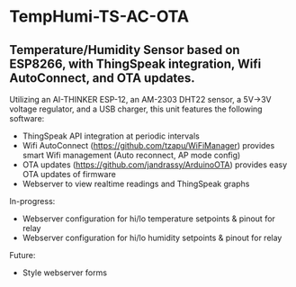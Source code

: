 # TempHumi-TS-AC-OTA
## Temperature/Humidity Sensor based on ESP8266, with ThingSpeak integration, Wifi AutoConnect, and OTA updates.

Utilizing an AI-THINKER ESP-12, an AM-2303 DHT22 sensor, a 5V->3V voltage regulator, and a USB charger, this unit features the following software:

- ThingSpeak API integration at periodic intervals
- Wifi AutoConnect (https://github.com/tzapu/WiFiManager) provides smart Wifi management (Auto reconnect, AP mode config)
- OTA updates (https://github.com/jandrassy/ArduinoOTA) provides easy OTA updates of firmware
- Webserver to view realtime readings and ThingSpeak graphs

In-progress:

- Webserver configuration for hi/lo temperature setpoints & pinout for relay
- Webserver configuration for hi/lo humidity setpoints & pinout for relay

Future:

- Style webserver forms
